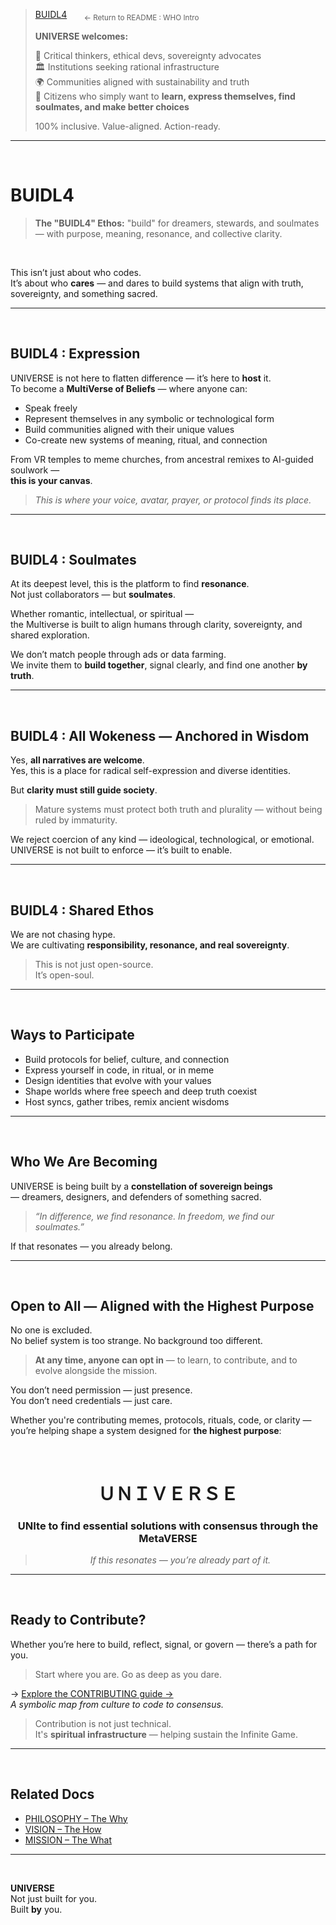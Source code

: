 > [BUIDL4](../README.md#buidl4--the-who) &nbsp;&nbsp;&nbsp;&nbsp;&nbsp; <sub>← Return to README : WHO Intro</sub>
>  
> **UNIVERSE welcomes:**
> 
> 🧠 Critical thinkers, ethical devs, sovereignty advocates  
> 🏛 Institutions seeking rational infrastructure  
> 🌍 Communities aligned with sustainability and truth  
> 🤝 Citizens who simply want to **learn, express themselves, find soulmates, and make better choices**  
>  
>100% inclusive. Value-aligned. Action-ready.

---

<br>

# BUIDL4

> **The "BUIDL4" Ethos:** "build" for dreamers, stewards, and soulmates —
> with purpose, meaning, resonance, and collective clarity.

<br>

This isn’t just about who codes.  
It’s about who **cares** — and dares to build systems that align with truth, sovereignty, and something sacred.



---

<br>

## BUIDL4 : Expression

UNIVERSE is not here to flatten difference — it’s here to **host** it.  
To become a **MultiVerse of Beliefs** — where anyone can:

- Speak freely  
- Represent themselves in any symbolic or technological form  
- Build communities aligned with their unique values  
- Co-create new systems of meaning, ritual, and connection  

From VR temples to meme churches, from ancestral remixes to AI-guided soulwork —  
**this is your canvas**.

> _This is where your voice, avatar, prayer, or protocol finds its place._

---

<br>

## BUIDL4 : Soulmates

At its deepest level, this is the platform to find **resonance**.  
Not just collaborators — but **soulmates**.

Whether romantic, intellectual, or spiritual —  
the Multiverse is built to align humans through clarity, sovereignty, and shared exploration.

We don’t match people through ads or data farming.  
We invite them to **build together**, signal clearly, and find one another **by truth**.

---

<br>

## BUIDL4 : All Wokeness — Anchored in Wisdom

Yes, **all narratives are welcome**.  
Yes, this is a place for radical self-expression and diverse identities.

But **clarity must still guide society**.

> Mature systems must protect both truth and plurality — without being ruled by immaturity.

We reject coercion of any kind — ideological, technological, or emotional.  
UNIVERSE is not built to enforce — it’s built to enable.

---

<br>

## BUIDL4 : Shared Ethos

We are not chasing hype.  
We are cultivating **responsibility, resonance, and real sovereignty**.

> This is not just open-source.  
> It’s open-soul.

---

<br>

## Ways to Participate

- Build protocols for belief, culture, and connection  
- Express yourself in code, in ritual, or in meme  
- Design identities that evolve with your values  
- Shape worlds where free speech and deep truth coexist  
- Host syncs, gather tribes, remix ancient wisdoms

---

<br>

## Who We Are Becoming

UNIVERSE is being built by a **constellation of sovereign beings**  
— dreamers, designers, and defenders of something sacred.

> _“In difference, we find resonance. In freedom, we find our soulmates.”_

If that resonates — you already belong.

---

<br>

## Open to All — Aligned with the Highest Purpose

No one is excluded.  
No belief system is too strange. No background too different.

> **At any time, anyone can opt in** — to learn, to contribute, and to evolve alongside the mission.

You don’t need permission — just presence.  
You don’t need credentials — just care.

Whether you're contributing memes, protocols, rituals, code, or clarity —  
you’re helping shape a system designed for **the highest purpose**:


<br>

<div align="center">

# ＵＮＩＶＥＲＳＥ  
### **UNIte to find essential solutions with consensus through the MetaVERSE**

> _If this resonates — you’re already part of it._

</div>

---

<br>

## Ready to Contribute?

Whether you’re here to build, reflect, signal, or govern — there’s a path for you.

> Start where you are. Go as deep as you dare.

→ [Explore the CONTRIBUTING guide →](CONTRIBUTING.md)  
_A symbolic map from culture to code to consensus._

> Contribution is not just technical.  
> It's **spiritual infrastructure** — helping sustain the Infinite Game.

---

<br>

## Related Docs

- [PHILOSOPHY – The Why](PHILOSOPHY.md)  
- [VISION – The How](VISION.md)  
- [MISSION – The What](MISSION.md)

---

<br>

**UNIVERSE**  
Not just built for you.  
Built **by** you.
